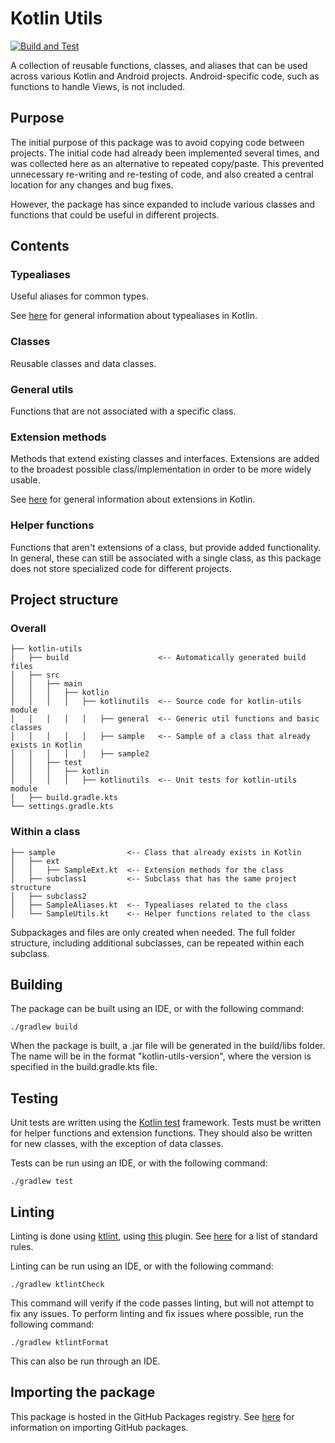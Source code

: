 # Kotlin Utils

[![Build and Test](https://github.com/lbressler13/kotlin-utils/actions/workflows/main_checks.yml/badge.svg?branch=main)](https://github.com/lbressler13/kotlin-utils/actions/workflows/main_checks.yml)

A collection of reusable functions, classes, and aliases that can be used across various Kotlin and Android projects.
Android-specific code, such as functions to handle Views, is not included.

## Purpose

The initial purpose of this package was to avoid copying code between projects.
The initial code had already been implemented several times, and was collected here as an alternative to repeated copy/paste.
This prevented unnecessary re-writing and re-testing of code, and also created a central location for any changes and bug fixes.

However, the package has since expanded to include various classes and functions that could be useful in different projects.

## Contents

### Typealiases

Useful aliases for common types.

See [here](https://kotlinlang.org/docs/type-aliases.html) for general information about typealiases in Kotlin.

### Classes

Reusable classes and data classes.

### General utils

Functions that are not associated with a specific class.

### Extension methods

Methods that extend existing classes and interfaces.
Extensions are added to the broadest possible class/implementation in order to be more widely usable.

See [here](https://kotlinlang.org/docs/extensions.html) for general information about extensions in Kotlin.

### Helper functions

Functions that aren't extensions of a class, but provide added functionality.
In general, these can still be associated with a single class, as this package does not store specialized code for different projects.

## Project structure

### Overall

```project
├── kotlin-utils
│   ├── build                    <-- Automatically generated build files
│   ├── src
│   │   ├── main
│   │   │   ├── kotlin
│   │   │   │   ├── kotlinutils  <-- Source code for kotlin-utils module
│   │   │   │   │   ├── general  <-- Generic util functions and basic classes
│   │   │   │   │   ├── sample   <-- Sample of a class that already exists in Kotlin
│   │   │   │   │   ├── sample2               
│   │   ├── test
│   │   │   ├── kotlin
│   │   │   │   ├── kotlinutils  <-- Unit tests for kotlin-utils module
│   ├── build.gradle.kts
└── settings.gradle.kts
```

### Within a class

```project
├── sample                <-- Class that already exists in Kotlin
│   ├── ext
│   │   ├── SampleExt.kt  <-- Extension methods for the class
│   ├── subclass1         <-- Subclass that has the same project structure
│   ├── subclass2         
│   ├── SampleAliases.kt  <-- Typealiases related to the class
│   └── SampleUtils.kt    <-- Helper functions related to the class
```

Subpackages and files are only created when needed.
The full folder structure, including additional subclasses, can be repeated within each subclass.

## Building

The package can be built using an IDE, or with the following command:
```shell
./gradlew build
```

When the package is built, a .jar file will be generated in the build/libs folder.
The name will be in the format "kotlin-utils-version", where the version is specified in the build.gradle.kts file.

## Testing

Unit tests are written using the [Kotlin test](https://kotlinlang.org/api/latest/kotlin.test/) framework.
Tests must be written for helper functions and extension functions.
They should also be written for new classes, with the exception of data classes.

Tests can be run using an IDE, or with the following command:
```shell
./gradlew test
```

## Linting

Linting is done using [ktlint](https://ktlint.github.io/), using [this](https://github.com/jlleitschuh/ktlint-gradle) plugin.
See [here](https://github.com/pinterest/ktlint#standard-rules) for a list of standard rules.

Linting can be run using an IDE, or with the following command:
```shell
./gradlew ktlintCheck
```
This command will verify if the code passes linting, but will not attempt to fix any issues.
To perform linting and fix issues where possible, run the following command:
```shell
./gradlew ktlintFormat
```
This can also be run through an IDE.

## Importing the package

This package is hosted in the GitHub Packages registry.
See [here](https://docs.github.com/en/packages/working-with-a-github-packages-registry/working-with-the-gradle-registry#using-a-published-package) for information on importing GitHub packages.
